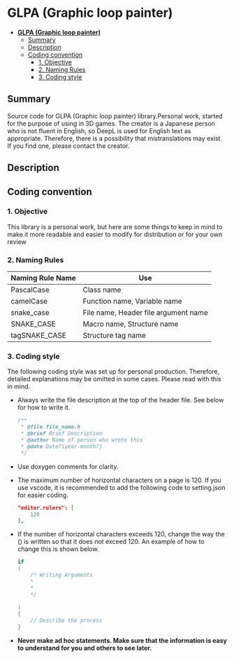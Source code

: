  # **GLPA (Graphic loop painter)**
- [**GLPA (Graphic loop painter)**](#glpa-graphic-loop-painter)
  - [Summary](#summary)
  - [Description](#description)
  - [Coding convention](#coding-convention)
    - [1. Objective](#1-objective)
    - [2. Naming Rules](#2-naming-rules)
    - [3. Coding style](#3-coding-style)

## Summary
Source code for GLPA (Graphic loop painter) library.Personal work, started for the purpose of using in 3D games.
The creator is a Japanese person who is not fluent in English, so DeepL is used for English text as appropriate. Therefore, there is a possibility that mistranslations may exist. If you find one, please contact the creator.

## Description


## Coding convention
### 1. Objective
This library is a personal work, but here are some things to keep in mind to make it more readable and easier to modify for distribution or for your own review

### 2. Naming Rules
| Naming Rule Name         | Use                |
|---------------|-------------------|
| PascalCase    | Class name              |
| camelCase     | Function name, Variable name           |
| snake_case    | File name, Header file argument name |
| SNAKE_CASE    | Macro name, Structure name         |
| tagSNAKE_CASE | Structure tag name            |

### 3. Coding style
The following coding style was set up for personal production. Therefore, detailed explanations may be omitted in some cases. Please read with this in mind.
- Always write the file description at the top of the header file. See below for how to write it.

    ```C++
    /**
     * @file file_name.h
     * @brief Brief Description
     * @author Name of person who wrote this
     * @date Date?iyear-month?j
     */
    ```

- Use doxygen comments for clarity.

- The maximum number of horizontal characters on a page is 120. If you use vscode, it is recommended to add the following code to setting.json for easier coding.     
    ```json
    "editor.rulers": [
        120
    ],
    ```
- If the number of horizontal characters exceeds 120, change the way the () is written so that it does not exceed 120. An example of how to change this is shown below.

    ```C++
    if
    (
        /* Writing Arguments
        *
        *
        */ 
        
    )
    {
        // Describe the process
    }
    ```

- **Never make ad hoc statements. Make sure that the information is easy to understand for you and others to see later.**

